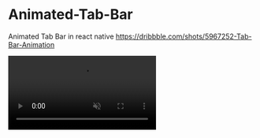 # Animated-Tab-Bar
Animated Tab Bar in react native 
https://dribbble.com/shots/5967252-Tab-Bar-Animation

<video id="video" playsinline="" muted="" autoplay="" loop="" data-silent="true" src="https://cdn.dribbble.com/users/824356/videos/11839/mockup_1.mp4">
          </video>
